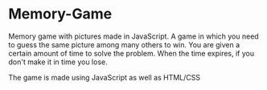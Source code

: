 # Memory-Game
Memory game with pictures made in JavaScript.
A game in which you need to guess the same picture among many others to win. 
You are given a certain amount of time to solve the problem. When the time expires, if you don't make it in time you lose. 

The game is made using JavaScript as well as HTML/CSS

